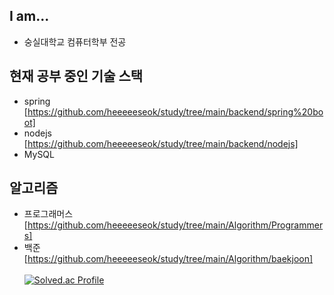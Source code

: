 ## I am...
- 숭실대학교 컴퓨터학부 전공

## 현재 공부 중인 기술 스택
- spring [https://github.com/heeeeeseok/study/tree/main/backend/spring%20boot]
- nodejs [https://github.com/heeeeeseok/study/tree/main/backend/nodejs]
- MySQL

## 알고리즘
- 프로그래머스 [https://github.com/heeeeeseok/study/tree/main/Algorithm/Programmers]
- 백준 [https://github.com/heeeeeseok/study/tree/main/Algorithm/baekjoon]<br/><br/>
[![Solved.ac Profile](http://mazassumnida.wtf/api/v2/generate_badge?boj=hsh5541)](https://solved.ac/hsh5541/)
